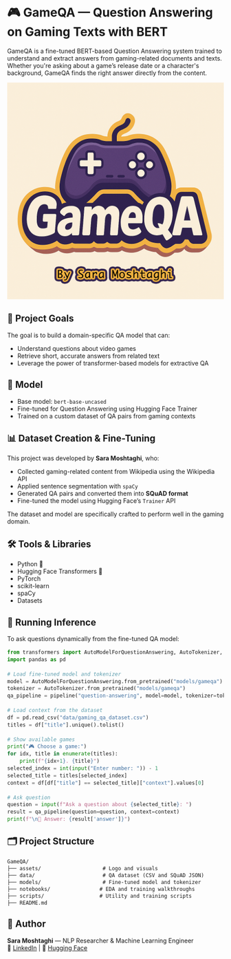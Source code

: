 # 🎮 GameQA — Question Answering on Gaming Texts with BERT

GameQA is a fine-tuned BERT-based Question Answering system trained to understand and extract answers from gaming-related documents and texts. Whether you're asking about a game’s release date or a character's background, GameQA finds the right answer directly from the content.

![GameQA Logo](./assets/gameqa_logo.png)

## 📌 Project Goals

The goal is to build a domain-specific QA model that can:
- Understand questions about video games
- Retrieve short, accurate answers from related text
- Leverage the power of transformer-based models for extractive QA

## 🧠 Model

- Base model: `bert-base-uncased`
- Fine-tuned for Question Answering using Hugging Face Trainer
- Trained on a custom dataset of QA pairs from gaming contexts

## 📊 Dataset Creation & Fine-Tuning

This project was developed by **Sara Moshtaghi**, who:
- Collected gaming-related content from Wikipedia using the Wikipedia API  
- Applied sentence segmentation with `spaCy`  
- Generated QA pairs and converted them into **SQuAD format**  
- Fine-tuned the model using Hugging Face’s `Trainer` API  

The dataset and model are specifically crafted to perform well in the gaming domain.

## 🛠️ Tools & Libraries

- Python 🐍
- Hugging Face Transformers 🤗
- PyTorch
- scikit-learn
- spaCy
- Datasets

## 🧪 Running Inference

To ask questions dynamically from the fine-tuned QA model:

```python
from transformers import AutoModelForQuestionAnswering, AutoTokenizer, pipeline
import pandas as pd

# Load fine-tuned model and tokenizer
model = AutoModelForQuestionAnswering.from_pretrained("models/gameqa")
tokenizer = AutoTokenizer.from_pretrained("models/gameqa")
qa_pipeline = pipeline("question-answering", model=model, tokenizer=tokenizer)

# Load context from the dataset
df = pd.read_csv("data/gaming_qa_dataset.csv")
titles = df["title"].unique().tolist()

# Show available games
print("🎮 Choose a game:")
for idx, title in enumerate(titles):
    print(f"{idx+1}. {title}")
selected_index = int(input("Enter number: ")) - 1
selected_title = titles[selected_index]
context = df[df["title"] == selected_title]["context"].values[0]

# Ask question
question = input(f"Ask a question about {selected_title}: ")
result = qa_pipeline(question=question, context=context)
print(f"\n📣 Answer: {result['answer']}")
```

## 🗂️ Project Structure

```text
GameQA/
├── assets/                    # Logo and visuals
├── data/                      # QA dataset (CSV and SQuAD JSON)
├── models/                    # Fine-tuned model and tokenizer
├── notebooks/                # EDA and training walkthroughs
├── scripts/                  # Utility and training scripts
├── README.md
```

## 👤 Author

**Sara Moshtaghi** — NLP Researcher & Machine Learning Engineer  
🔗 [LinkedIn](https://linkedin.com/in/saramoshtaghi) | 🤗 [Hugging Face](https://huggingface.co/SaraWonder)
